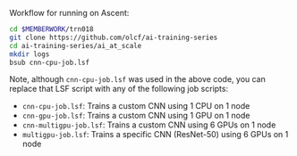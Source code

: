 Workflow for running on Ascent:

```bash
cd $MEMBERWORK/trn018
git clone https://github.com/olcf/ai-training-series
cd ai-training-series/ai_at_scale
mkdir logs
bsub cnn-cpu-job.lsf
```

Note, although `cnn-cpu-job.lsf` was used in the above code, you can replace that LSF script with any of the following job scripts:

* `cnn-cpu-job.lsf`: Trains a custom CNN using 1 CPU on 1 node
* `cnn-gpu-job.lsf`: Trains a custom CNN using 1 GPU on 1 node
* `cnn-multigpu-job.lsf`: Trains a custom CNN using 6 GPUs on 1 node 
* `multigpu-job.lsf`: Trains a specific CNN (ResNet-50) using 6 GPUs on 1 node
